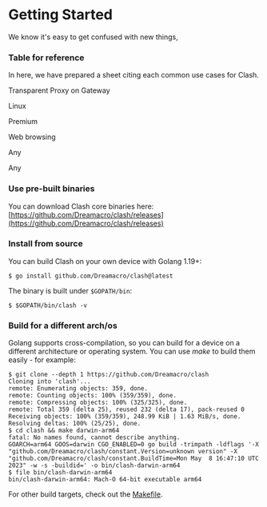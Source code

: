 # Getting Started

We know it's easy to get confused with new things,

### Table for reference

In here, we have prepared a sheet citing each common use cases for Clash.

Transparent Proxy on Gateway

Linux

Premium

Web browsing

Any

Any

### Use pre-built binaries

You can download Clash core binaries here: [https://github.com/Dreamacro/clash/releases](https://github.com/Dreamacro/clash/releases)

### Install from source

You can build Clash on your own device with Golang 1.19+:

```undefined
$ go install github.com/Dreamacro/clash@latest
```

The binary is built under `$GOPATH/bin`:

```undefined
$ $GOPATH/bin/clash -v
```

### Build for a different arch/os

Golang supports cross-compilation, so you can build for a device on a different architecture or operating system. You can use _make_ to build them easily - for example:

```undefined
$ git clone --depth 1 https://github.com/Dreamacro/clash
Cloning into 'clash'...
remote: Enumerating objects: 359, done.
remote: Counting objects: 100% (359/359), done.
remote: Compressing objects: 100% (325/325), done.
remote: Total 359 (delta 25), reused 232 (delta 17), pack-reused 0
Receiving objects: 100% (359/359), 248.99 KiB | 1.63 MiB/s, done.
Resolving deltas: 100% (25/25), done.
$ cd clash && make darwin-arm64
fatal: No names found, cannot describe anything.
GOARCH=arm64 GOOS=darwin CGO_ENABLED=0 go build -trimpath -ldflags '-X "github.com/Dreamacro/clash/constant.Version=unknown version" -X "github.com/Dreamacro/clash/constant.BuildTime=Mon May  8 16:47:10 UTC 2023" -w -s -buildid=' -o bin/clash-darwin-arm64
$ file bin/clash-darwin-arm64
bin/clash-darwin-arm64: Mach-O 64-bit executable arm64
```

For other build targets, check out the [Makefile](https://github.com/Dreamacro/clash/blob/master/Makefile).


